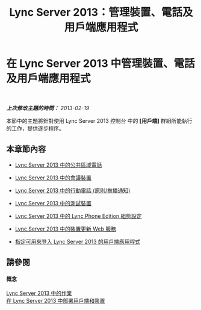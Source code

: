 ﻿---
title: Lync Server 2013：管理裝置、電話及用戶端應用程式
TOCTitle: 管理裝置、電話及用戶端應用程式
ms:assetid: 7c52ecc7-e0f6-4684-9fe8-ba45437a08e0
ms:mtpsurl: https://technet.microsoft.com/zh-tw/library/Gg521021(v=OCS.15)
ms:contentKeyID: 49291441
ms.date: 08/10/2015
mtps_version: v=OCS.15
ms.translationtype: HT
---

# 在 Lync Server 2013 中管理裝置、電話及用戶端應用程式

 

_**上次修改主題的時間：** 2013-02-19_

本節中的主題將針對使用 Lync Server 2013 控制台 中的 **\[用戶端\]** 群組所能執行的工作，提供逐步程序。

## 本章節內容

  - [Lync Server 2013 中的公共區域電話](lync-server-2013-common-area-phones.md)

  - [Lync Server 2013 中的會議裝置](lync-server-2013-conferencing-devices.md)

  - [Lync Server 2013 中的行動電話 (原則/推播通知)](lync-server-2013-mobile-phones-policy-push-notification.md)

  - [Lync Server 2013 中的測試裝置](lync-server-2013-test-devices.md)

  - [Lync Server 2013 中的 Lync Phone Edition 組態設定](lync-server-2013-lync-phone-edition-configuration-settings.md)

  - [Lync Server 2013 中的裝置更新 Web 服務](lync-server-2013-device-update-web-service.md)

  - [指定可用來登入 Lync Server 2013 的用戶端應用程式](lync-server-2013-specifying-the-client-applications-that-can-be-used-to-log-on-to-lync-server-2013.md)

## 請參閱

#### 概念

[Lync Server 2013 中的作業](lync-server-2013-operations.md)  
[在 Lync Server 2013 中部署用戶端和裝置](lync-server-2013-deploying-clients-and-devices.md)

